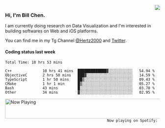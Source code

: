 <img  align="right" src="https://github-readme-stats.vercel.app/api?username=BillChen2k&show_icons=false&count_private=true&hide_title=true">

### Hi, I'm Bill Chen.

I am currently doing research on Data Visualization and I'm interested in building softwares on Web and iOS platforms.

You can find me in my Tg Channel [@Hertz2000](https://t.me/Hertz2000) and [Twitter](https://twitter.com/billchen2k).

#### Coding status last week

<!--START_SECTION:waka-->

```text
Total Time: 18 hrs 53 mins

C++              10 hrs 41 mins  █████████████▓░░░░░░░░░░░   54.94 %
ObjectiveC       2 hrs 50 mins   ███▓░░░░░░░░░░░░░░░░░░░░░   14.59 %
TypeScript       1 hr 50 mins    ██▒░░░░░░░░░░░░░░░░░░░░░░   09.43 %
CMake            1 hr 1 min      █▒░░░░░░░░░░░░░░░░░░░░░░░   05.27 %
Bash             43 mins         █░░░░░░░░░░░░░░░░░░░░░░░░   03.70 %
Other            34 mins         ▓░░░░░░░░░░░░░░░░░░░░░░░░   02.95 %
```

<!--END_SECTION:waka-->


<div>
<a href="https://spotify-now-playing.billchen2k.vercel.app/now-playing?open">
   <img align="right" src="https://spotify-now-playing.billchen2k.vercel.app/now-playing" width="540" height="64" alt="Now Playing">
</a>
</div>

<div>
<p align="right"><code>Now playing on Spotify: </code></p>
</div>

<!--
**BillChen2K/BillChen2K** is a ✨ _special_ ✨ repository because its `README.md` (this file) appears on your GitHub profile.

Here are some ideas to get you started:

- 🔭 I’m currently working on ...
- 🌱 I’m currently learning ...
- 👯 I’m looking to collaborate on ...
- 🤔 I’m looking for help with ...
- 💬 Ask me about ...
- 📫 How to reach me: ...
- 😄 Pronouns: ...
- ⚡ Fun fact: ...
-->
